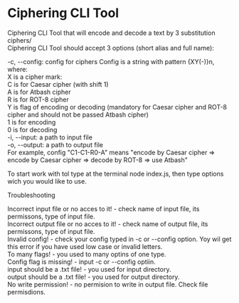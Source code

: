 # Ciphering CLI Tool  
Ciphering CLI Tool that will encode and decode a text by 3 substitution ciphers/  
Ciphering CLI Tool should accept 3 options (short alias and full name):  

-c, --config: config for ciphers Config is a string with pattern {XY(-)}n, where:  
X is a cipher mark:  
C is for Caesar cipher (with shift 1)  
A is for Atbash cipher  
R is for ROT-8 cipher  
Y is flag of encoding or decoding (mandatory for Caesar cipher and ROT-8 cipher and should not be passed Atbash cipher)  
1 is for encoding  
0 is for decoding  
-i, --input: a path to input file  
-o, --output: a path to output file  
For example, config "C1-C1-R0-A" means "encode by Caesar cipher => encode by Caesar cipher => decode by ROT-8 => use Atbash"  

To start work with tol type at the terminal node index.js, then type options wich you would like to use.  

Troubleshooting  

Incorrect input file or no acces to it! - check name of input file, its permissons, type of input file.  
Incorrect output file or no acces to it! - check name of output file, its permissons, type of input file.  
Invalid config! - check your config typed in -c or --config option. Yoy wil get this error if you have used low case  or invalid  letters.  
To many flags! - you used to many optins of one type.  
Config flag is missing! - input -c or --config optiin.  
input should be a .txt file! - you used for input directory.  
output should be a .txt file! - you used for output directory.  
No write permission! - no permision to write in output file. Check file permisdions.  

